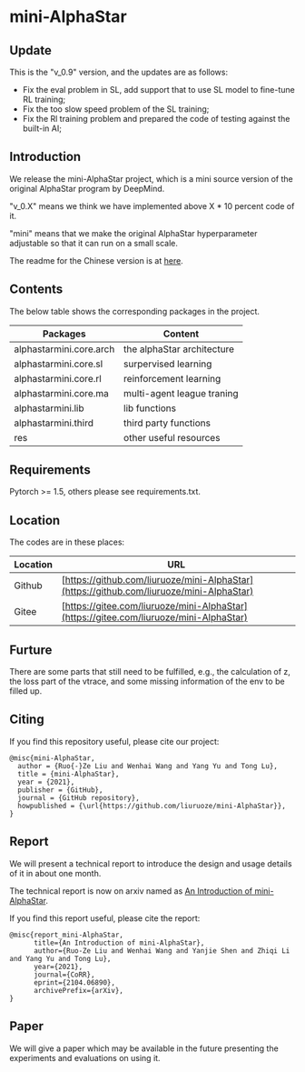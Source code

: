 # mini-AlphaStar


## Update

This is the "v_0.9" version, and the updates are as follows:

* Fix the eval problem in SL, add support that to use SL model to fine-tune RL training;
* Fix the too slow speed problem of the SL training;
* Fix the Rl training problem and prepared the code of testing against the built-in AI;

## Introduction

We release the mini-AlphaStar project, which is a mini source version of the original AlphaStar program by DeepMind. 

"v_0.X" means we think we have implemented above X * 10 percent code of it. 

"mini" means that we make the original AlphaStar hyperparameter adjustable so that it can run on a small scale.

The readme for the Chinese version is at [here](README_CHS.MD).

## Contents

The below table shows the corresponding packages in the project.

Packages | Content
------------ | -------------
alphastarmini.core.arch | the alphaStar architecture
alphastarmini.core.sl | surpervised learning
alphastarmini.core.rl | reinforcement learning
alphastarmini.core.ma | multi-agent league traning
alphastarmini.lib | lib functions
alphastarmini.third | third party functions
res | other useful resources

## Requirements

Pytorch >= 1.5, others please see requirements.txt.

## Location

The codes are in these places:

Location | URL
------------ | -------------
Github | [https://github.com/liuruoze/mini-AlphaStar](https://github.com/liuruoze/mini-AlphaStar)
Gitee | [https://gitee.com/liuruoze/mini-AlphaStar](https://gitee.com/liuruoze/mini-AlphaStar)

## Furture

There are some parts that still need to be fulfilled, e.g., the calculation of z, the loss part of the vtrace, and some missing information of the env to be filled up.

## Citing

If you find this repository useful, please cite our project:
```
@misc{mini-AlphaStar,
  author = {Ruo{-}Ze Liu and Wenhai Wang and Yang Yu and Tong Lu},
  title = {mini-AlphaStar},
  year = {2021},
  publisher = {GitHub},
  journal = {GitHub repository},
  howpublished = {\url{https://github.com/liuruoze/mini-AlphaStar}},
}
```

## Report

We will present a technical report to introduce the design and usage details of it in about one month. 

The technical report is now on arxiv named as [An Introduction of mini-AlphaStar](https://arxiv.org/abs/2104.06890).

If you find this report useful, please cite the report:
```
@misc{report_mini-AlphaStar,
      title={An Introduction of mini-AlphaStar}, 
      author={Ruo-Ze Liu and Wenhai Wang and Yanjie Shen and Zhiqi Li and Yang Yu and Tong Lu},
      year={2021},
      journal={CoRR},
      eprint={2104.06890},
      archivePrefix={arXiv},
}
```

## Paper

We will give a paper which may be available in the future presenting the experiments and evaluations on using it. 